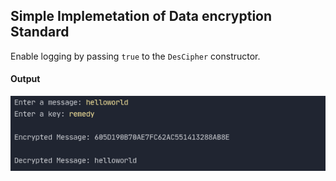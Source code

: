 ## Simple Implemetation of Data encryption Standard 

Enable logging by passing `true` to the `DesCipher` constructor.

#### Output
![Output](https://raw.githubusercontent.com/MakrandBhale/Des-Encryption-in-JAVA/master/output.png)

